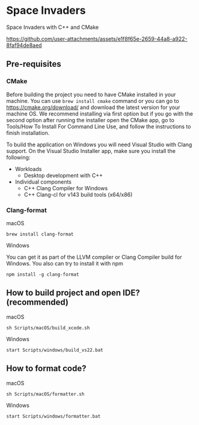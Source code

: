 # Space Invaders

Space Invaders with C++ and CMake

https://github.com/user-attachments/assets/e1f8f65e-2659-44a8-a922-8faf94de8aed

## Pre-requisites

### CMake

Before building the project you need to have CMake installed in your machine. You can use `brew install cmake` command or you can go to https://cmake.org/download/ and download the latest version for your machine OS. We recommend installing via first option but if you go with the second option after running the installer open the CMake app, go to Tools/How To Install For Command Line Use, and follow the instructions to finish installation.

To build the application on Windows you will need Visual Studio with Clang support. On the Visual Studio Installer app, make sure you install the following:

* Workloads
    * Desktop development with C++
* Individual components
    * C++ Clang Compiler for Windows
    * C++ Clang-cl for v143 build tools (x64/x86)

### Clang-format

macOS
```
brew install clang-format
```

Windows

You can get it as part of the LLVM compiler or Clang Compiler build for Windows. You also can try to install it with npm
```
npm install -g clang-format
```

## How to build project and open IDE? (recommended)

macOS
```
sh Scripts/macOS/build_xcode.sh
```

Windows
```
start Scripts/windows/build_vs22.bat
```

## How to format code?

macOS
```
sh Scripts/macOS/formatter.sh
```

Windows
```
start Scripts/windows/formatter.bat
```
